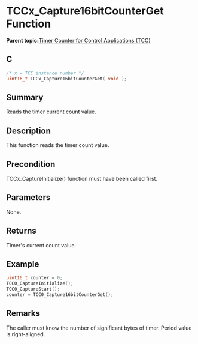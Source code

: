 # TCCx\_Capture16bitCounterGet Function

**Parent topic:**[Timer Counter for Control Applications \(TCC\)](GUID-CCA150A8-2C66-40B2-9C35-D7F3473720AE.md)

## C

```c
/* x = TCC instance number */
uint16_t TCCx_Capture16bitCounterGet( void );
```

## Summary

Reads the timer current count value.

## Description

This function reads the timer count value.

## Precondition

TCCx\_CaptureInitialize\(\) function must have been called first.

## Parameters

None.

## Returns

Timer's current count value.

## Example

```c
uint16_t counter = 0;
TCC0_CaptureInitialize();
TCC0_CaptureStart();
counter = TCC0_Capture16bitCounterGet();
```

## Remarks

The caller must know the number of significant bytes of timer. Period value is right-aligned.

